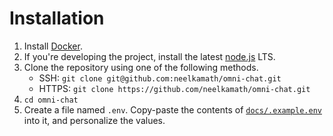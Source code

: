 # Installation

1. Install [Docker](https://hub.docker.com/search/?type=edition&offering=community).
1. If you're developing the project, install the latest [node.js](https://nodejs.org/en/download/) LTS.
1. Clone the repository using one of the following methods.
    - SSH: `git clone git@github.com:neelkamath/omni-chat.git`
    - HTTPS: `git clone https://github.com/neelkamath/omni-chat.git`
1. `cd omni-chat`
1. Create a file named `.env`. Copy-paste the contents of [`docs/.example.env`](.example.env) into it, and personalize the values.